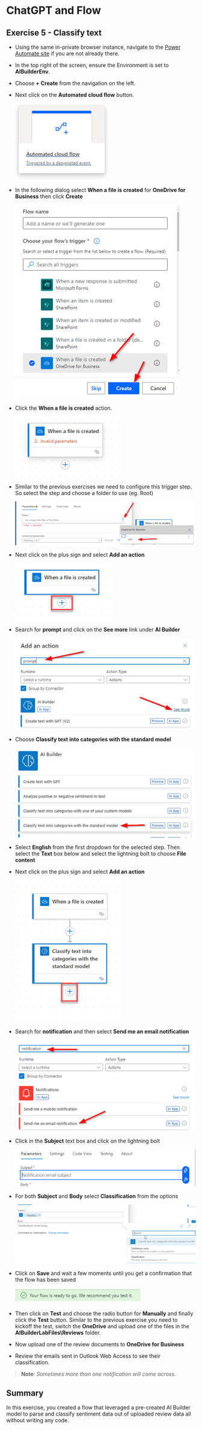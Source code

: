 # ChatGPT and Flow

## Exercise 5 - Classify text

- Using the same in-private browser instance, navigate to the [Power Automate site](https://make.powerautomate.com/) if you are not already there. 

- In the top right of the screen, ensure the Environment is set to **AIBuilderEnv**.


- Choose **+ Create** from the navigation on the left. 

- Next click on the **Automated cloud flow** button.

    ![](images/autocloudflow.png)
    
- In the following dialog select **When a file is created** for **OneDrive for Business** then click **Create**

    ![](images/onedrive3.png)


- Click the **When a file is created** action.

    ![](images/when-file-created.png)

    
- Similar to the previous exercises we need to configure this trigger step. So select the step and choose a folder to use (eg. Root)

    ![](images/root.png)
    
- Next click on the plus sign and select **Add an action**

    ![](images/addaction.png)
    
- Search for **prompt** and click on the **See more** link under **AI Builder**

    ![](images/aibuildercreate.png)

    
- Choose **Classify text into categories with the standard model**

    ![](images/categorytext.png)
    
- Select **English** from the first dropdown for the selected step. Then select the **Text** box below and select the lightning bolt to choose **File content**

- Next click on the plus sign and select **Add an action**

    ![](images/add-action-after-category.png)    
    
- Search for **notification** and then select **Send me an email notification**

    ![](images/emailnotification.png)

- Click in the **Subject** text box and click on the lightning bolt

    ![](images/subject.png)
    
- For both **Subject** and **Body** select **Classification** from the options

    ![](images/classification.png)
    
- Click on **Save** and wait a few moments until you get a confirmation that the flow has been saved

    ![](images/readytotest.png)
    
- Then click on **Test** and choose the radio button for **Manually** and finally click the **Test** button. Similar to the previous exercise you need to kickoff the test, switch the **OneDrive** and upload one of the files in the **AIBuilderLabFiles\Reviews** folder.

- Now upload one of the review documents to **OneDrive for Business**

- Review the emails sent in Outlook Web Access to see their classification. 


>**Note**: *Sometimes more than one notification will come across.*


## Summary

In this exercise, you created a flow that leveraged a pre-created AI Builder model to parse and classify sentiment data out of uploaded review data all without writing any code.